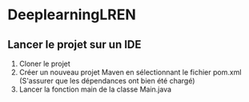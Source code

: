 # DeeplearningLREN

## Lancer le projet sur un IDE
1. Cloner le projet
2. Créer un nouveau projet Maven en sélectionnant le fichier pom.xml (S'assurer que les dépendances ont bien été chargé)
3. Lancer la fonction main de la classe Main.java
